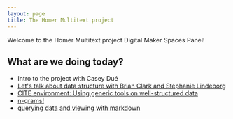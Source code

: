 ```yaml
---
layout: page
title: The Homer Multitext project
---
```


Welcome to the Homer Multitext project Digital Maker Spaces Panel!

## What are we doing today?

-   Intro to the project with Casey Dué
-   [Let's talk about data structure with Brian Clark and Stephanie Lindeborg](data)
-   [CITE environment: Using generic tools on well-structured data](cite)
-   [n-grams!](ngram)
-   [querying data and viewing with markdown](md)
